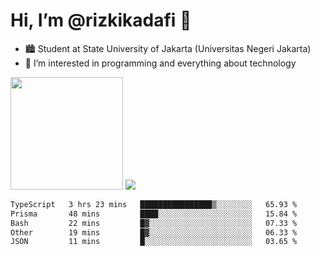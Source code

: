 # Hi, I’m @rizkikadafi 👋
- 🏙 Student at State University of Jakarta (Universitas Negeri Jakarta)
- 👀 I’m interested in programming and everything about technology
<img height="180em" src="https://github-readme-stats.vercel.app/api?username=rizkikadafi&show_icons=true&hide_border=true&&count_private=true&include_all_commits=true" />
<img src="https://github-readme-stats.vercel.app/api/top-langs/?username=rizkikadafi&show_icons=true&hide_border=true&&count_private=true&include_all_commits=true" />

<!--START_SECTION:waka-->

```txt
TypeScript   3 hrs 23 mins   ████████████████▒░░░░░░░░   65.93 %
Prisma       48 mins         ████░░░░░░░░░░░░░░░░░░░░░   15.84 %
Bash         22 mins         █▓░░░░░░░░░░░░░░░░░░░░░░░   07.33 %
Other        19 mins         █▓░░░░░░░░░░░░░░░░░░░░░░░   06.33 %
JSON         11 mins         █░░░░░░░░░░░░░░░░░░░░░░░░   03.65 %
```

<!--END_SECTION:waka-->

<!---
rizkikadafi/rizkikadafi is a ✨ special ✨ repository because its `README.md` (this file) appears on your GitHub profile.
You can click the Preview link to take a look at your changes.
--->
